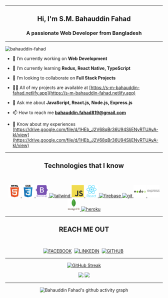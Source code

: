 <hr>

<h2 align="center">Hi, I'm S.M. Bahauddin Fahad</h2>
<h3 align="center">A passionate Web Developer from Bangladesh</h3>

<hr>

<p align="left"> <img src="https://komarev.com/ghpvc/?username=bahauddin-fahad&label=Profile%20views&color=0e75b6&style=flat" alt="bahauddin-fahad" /> </p>

- 🔭 I’m currently working on **Web Development**

- 🌱 I’m currently learning **Redux, React Native, TypeScript**

- 👯 I’m looking to collaborate on **Full Stack Projects**

- 👨‍💻 All of my projects are available at [https://s-m-bahauddin-fahad.netlify.app](https://s-m-bahauddin-fahad.netlify.app)

- 💬 Ask me about **JavaScript, React.js, Node.js, Express.js**

- 📫 How to reach me **bahauddin.fahad819@gmail.com**

- 📄 Know about my experiences [https://drive.google.com/file/d/1HEb_J2V68qBr36U94SIjENyRTUAyA-kI/view](https://drive.google.com/file/d/1HEb_J2V68qBr36U94SIjENyRTUAyA-kI/view)
 
<div align="center">
 <!-- ![ezgif-4-198654169e](https://user-images.githubusercontent.com/92919697/158129322-2403dc29-39ce-4ed5-aab2-13feacc46f79.gif) -->
 
 <hr>
 
 ## Technologies that I know

</br>

<a href="https://www.w3.org/html/" target="_blank" rel="noreferrer"> <img src="https://raw.githubusercontent.com/devicons/devicon/master/icons/html5/html5-original-wordmark.svg" alt="html5" width="40" height="40"/> </a> <a href="https://www.w3schools.com/css/" target="_blank" rel="noreferrer"> <img src="https://raw.githubusercontent.com/devicons/devicon/master/icons/css3/css3-original-wordmark.svg" alt="css3" width="40" height="40"/> </a> <a href="https://getbootstrap.com" target="_blank" rel="noreferrer"> <img src="https://raw.githubusercontent.com/devicons/devicon/master/icons/bootstrap/bootstrap-plain-wordmark.svg" alt="bootstrap" width="40" height="40"/> </a> <a href="https://tailwindcss.com/" target="_blank" rel="noreferrer"> <img src="https://www.vectorlogo.zone/logos/tailwindcss/tailwindcss-icon.svg" alt="tailwind" width="40" height="40"/> </a> <a href="https://developer.mozilla.org/en-US/docs/Web/JavaScript" target="_blank" rel="noreferrer"> <img src="https://raw.githubusercontent.com/devicons/devicon/master/icons/javascript/javascript-original.svg" alt="javascript" width="40" height="40"/> </a> <a href="https://reactjs.org/" target="_blank" rel="noreferrer"> <img src="https://raw.githubusercontent.com/devicons/devicon/master/icons/react/react-original-wordmark.svg" alt="react" width="40" height="40"/> </a> <a href="https://firebase.google.com/" target="_blank" rel="noreferrer"> <img src="https://www.vectorlogo.zone/logos/firebase/firebase-icon.svg" alt="firebase" width="40" height="40"/> </a> <a href="https://git-scm.com/" target="_blank" rel="noreferrer"> <img src="https://www.vectorlogo.zone/logos/git-scm/git-scm-icon.svg" alt="git" width="40" height="40"/> </a> <a href="https://nodejs.org" target="_blank" rel="noreferrer"> <img src="https://raw.githubusercontent.com/devicons/devicon/master/icons/nodejs/nodejs-original-wordmark.svg" alt="nodejs" width="40" height="40"/> </a> <a href="https://expressjs.com" target="_blank" rel="noreferrer"> <img src="https://raw.githubusercontent.com/devicons/devicon/master/icons/express/express-original-wordmark.svg" alt="express" width="40" height="40"/> </a> <a href="https://www.mongodb.com/" target="_blank" rel="noreferrer"> <img src="https://raw.githubusercontent.com/devicons/devicon/master/icons/mongodb/mongodb-original-wordmark.svg" alt="mongodb" width="40" height="40"/> </a> <a href="https://heroku.com" target="_blank" rel="noreferrer"> <img src="https://www.vectorlogo.zone/logos/heroku/heroku-icon.svg" alt="heroku" width="40" height="40"/> </a>

<hr>

##  **REACH ME OUT**

</br>

<a href="https://www.facebook.com/bahauddin.fahad1">![FACEBOOK](https://img.shields.io/badge/Facebook-1877F2?style=for-the-badge&logo=facebook&logoColor=white)</a>&nbsp;
<a href="https://www.linkedin.com/in/bahauddin-fahad">![LINKEDIN](https://img.shields.io/badge/LinkedIn-0077B5?style=for-the-badge&logo=linkedin&logoColor=white)</a>&nbsp;
<a href="https://github.com/Bahauddin-Fahad">![GITHUB](https://img.shields.io/badge/GitHub-100000?style=for-the-badge&logo=github&logoColor=white)</a>&nbsp;

<hr>
 
[![GitHub Streak](https://github-readme-streak-stats.herokuapp.com/?user=Bahauddin-Fahad&theme=graywhite)](https://github.com/DenverCoder1/github-readme-streak-stats)
 
 <img src="https://github-readme-stats.vercel.app/api?username=Bahauddin-Fahad&show_icons=true&theme=graywhite&line_height=40"> <img src="https://github-readme-stats.vercel.app/api/top-langs/?username=Bahauddin-Fahad&theme=graywhite&hide_langs_below=1">
 
 <!-- <img width="550"  src="https://github-readme-stats.vercel.app/api/top-langs?username=Bahauddin-Fahad&show_icons=true&locale=en&layout=compact" alt="Bahauddin Fahad" /> -->
 
 <hr>

![Bahauddin Fahad's github activity graph](https://activity-graph.herokuapp.com/graph?username=Bahauddin-Fahad&bg_color=dark&color=777777&line=5194f0&point=5194f0&area=&hide_border=)

</div>
